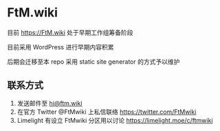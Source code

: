 # FtM.wiki

目前 <https://FtM.wiki> 处于早期工作组筹备阶段

目前采用 WordPress 进行早期内容积累

后期会迁移至本 repo 采用 static site generator 的方式予以维护

## 联系方式

1. 发送邮件至 <hi@ftm.wiki>
1. 在官方 Twitter @FtMwiki 上私信联络
   <https://twitter.com/FtMwiki>
1. Limelight 有设立 FtMwiki 分区用以讨论
   <https://limelight.moe/c/ftmwiki>
